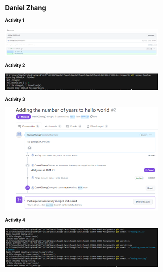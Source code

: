 ## Daniel Zhang

#### Activity 1
![Alt text](image.png)

#### Activity 2
![Alt text](image-1.png)

#### Activity 3
![Alt text](image-2.png)

#### Activity 4
![Alt text](image-3.png)